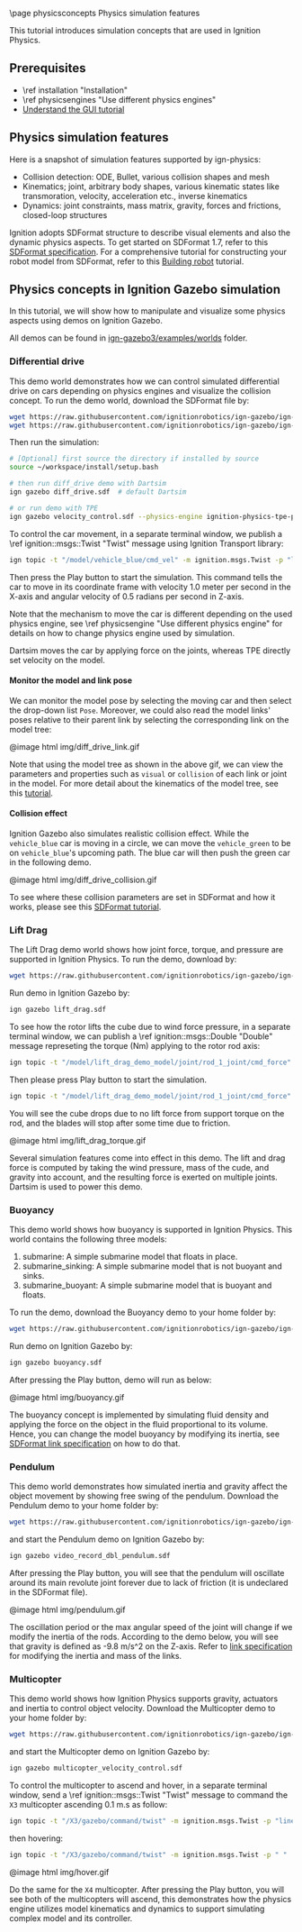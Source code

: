 \page physicsconcepts Physics simulation features

This tutorial introduces simulation concepts that are used in Ignition Physics.

## Prerequisites

- \ref installation "Installation"
- \ref physicsengines "Use different physics engines"
- [Understand the GUI tutorial](https://ignitionrobotics.org/docs/citadel/gui)

## Physics simulation features

Here is a snapshot of simulation features supported by ign-physics:

- Collision detection: ODE, Bullet, various collision shapes and mesh
- Kinematics; joint, arbitrary body shapes, various kinematic states like transmoration, velocity, acceleration etc., inverse kinematics
- Dynamics: joint constraints, mass matrix, gravity, forces and frictions, closed-loop structures

Ignition adopts SDFormat structure to describe visual elements and
also the dynamic physics aspects. To get started on SDFormat 1.7, refer to this
[SDFormat specification](http://sdformat.org/spec?ver=1.7&elem=sdf).
For a comprehensive tutorial for constructing your robot model from SDFormat, refer to this [Building robot](https://ignitionrobotics.org/docs/citadel/building_robot) tutorial.

## Physics concepts in Ignition Gazebo simulation

In this tutorial, we will show how to
manipulate and visualize some physics aspects using demos on Ignition Gazebo.

All demos can be found in [ign-gazebo3/examples/worlds](https://github.com/ignitionrobotics/ign-gazebo/blob/ign-gazebo3/examples/worlds/) folder.

### Differential drive

This demo world demonstrates how we can control simulated differential drive on
cars depending on physics engines and visualize the collision concept.
To run the demo world, download the SDFormat file by:

```bash
wget https://raw.githubusercontent.com/ignitionrobotics/ign-gazebo/ign-gazebo3/examples/worlds/diff_drive.sdf -P ~
wget https://raw.githubusercontent.com/ignitionrobotics/ign-gazebo/ign-gazebo3/examples/worlds/velocity_control.sdf -P ~
```

Then run the simulation:

```bash
# [Optional] first source the directory if installed by source 
source ~/workspace/install/setup.bash

# then run diff_drive demo with Dartsim
ign gazebo diff_drive.sdf  # default Dartsim

# or run demo with TPE
ign gazebo velocity_control.sdf --physics-engine ignition-physics-tpe-plugin # specify TPE as physics engine
```

To control the car movement, in a separate terminal window, we publish a
\ref ignition::msgs::Twist "Twist" message using Ignition Transport library:

```bash
ign topic -t "/model/vehicle_blue/cmd_vel" -m ignition.msgs.Twist -p "linear: {x: 1.0}, angular: {z: 0.5}"
```

Then press the Play button to start the simulation.
This command tells the car to move in its coordinate frame with velocity
1.0 meter per second in the X-axis and angular velocity of 0.5 radians per
second in Z-axis.

Note that the mechanism to move the car is different depending on the used physics
engine, see \ref physicsengine "Use different physics engine" for details on how to change physics engine used by simulation. 

Dartsim moves the car by applying force on the joints, whereas TPE directly set velocity on the model.

#### Monitor the model and link pose

We can monitor the model pose by selecting the moving car and then
select the drop-down list `Pose`. Moreover, we could also read the model
links' poses relative to their parent link by selecting the
corresponding link on the model tree:

@image html img/diff_drive_link.gif

Note that using the model tree as shown in the above gif, we can view the
parameters and properties such as `visual` or `collision` of each link or joint
in the model. For more detail about the kinematics of the model tree, see this
[tutorial](http://sdformat.org/tutorials?tut=spec_model_kinematics&cat=specification&).

#### Collision effect

Ignition Gazebo also simulates realistic collision effect. While the `vehicle_blue`
car is moving in a circle, we can move the `vehicle_green` to be on `vehicle_blue`'s
upcoming path. The blue car will then push the green car in the following demo.

@image html img/diff_drive_collision.gif

To see where these collision parameters are set in SDFormat and how it works,
please see this [SDFormat tutorial](http://sdformat.org/tutorials?tut=spec_shapes&cat=specification&).

### Lift Drag

The Lift Drag demo world shows how joint force, torque, and pressure are supported in
Ignition Physics. To run the demo, download by:

```bash
wget https://raw.githubusercontent.com/ignitionrobotics/ign-gazebo/ign-gazebo3/examples/worlds/lift_drag.sdf -P ~
```

Run demo in Ignition Gazebo by:

```bash
ign gazebo lift_drag.sdf
```

To see how the rotor lifts the cube due to wind force pressure, in a separate terminal window, we can publish a
\ref ignition::msgs::Double "Double" message represeting the torque (Nm) applying to
the rotor rod axis:

```bash
ign topic -t "/model/lift_drag_demo_model/joint/rod_1_joint/cmd_force" -m ignition.msgs.Double  -p "data: 0.7"
```

Then please press Play button to start the simulation.

```bash
ign topic -t "/model/lift_drag_demo_model/joint/rod_1_joint/cmd_force" -m ignition.msgs.Double  -p "data: 0.0"
```

You will see the cube drops due to no lift force from support torque on the rod,
and the blades will stop after some time due to friction.

@image html img/lift_drag_torque.gif

Several simulation features come into effect in this demo. The lift and drag force is computed by taking the wind pressure, mass of the cude, and gravity into account, and the resulting force is exerted on multiple joints. Dartsim is used to power this demo.

### Buoyancy

This demo world shows how buoyancy is supported in Ignition Physics. This world
contains the following three models:

  1. submarine: A simple submarine model that floats in place.
  2. submarine_sinking: A simple submarine model that is not buoyant and sinks.
  3. submarine_buoyant: A simple submarine model that is buoyant and floats.

To run the demo, download the Buoyancy demo to your home folder by:

```bash
wget https://raw.githubusercontent.com/ignitionrobotics/ign-gazebo/ign-gazebo3/examples/worlds/buoyancy.sdf -P ~
```

Run demo on Ignition Gazebo by:

```bash
ign gazebo buoyancy.sdf
```

After pressing the Play button, demo will run as below:

@image html img/buoyancy.gif

The buoyancy concept is implemented by
simulating fluid density and applying the force on the object in the fluid
proportional to its volume. Hence, you can change the model buoyancy by modifying its
inertia, see [SDFormat link specification](http://sdformat.org/spec?ver=1.7&elem=link) on how to do that.

### Pendulum

This demo world demonstrates how simulated inertia and gravity affect the object
movement by showing free swing of the pendulum. Download the
Pendulum demo to your home folder by:

```bash
wget https://raw.githubusercontent.com/ignitionrobotics/ign-gazebo/ign-gazebo3/examples/worlds/video_record_dbl_pendulum.sdf -P ~
```

and start the Pendulum demo on Ignition Gazebo by:

```bash
ign gazebo video_record_dbl_pendulum.sdf
```

After pressing the Play button, you will see that the pendulum will oscillate around
its main revolute joint forever due to lack of friction (it is undeclared in the
SDFormat file).

@image html img/pendulum.gif

The oscillation period or the max angular speed of the joint
will change if we modify the inertia of the rods. According to the demo below,
you will see that gravity is defined as -9.8 m/s^2 on the Z-axis. Refer to
[link specification](http://sdformat.org/spec?ver=1.7&elem=link) for modifying
the inertia and mass of the links.

### Multicopter

This demo world shows how Ignition Physics supports gravity, actuators and
inertia to control object velocity.
Download the Multicopter demo to your home folder by:

```bash
wget https://raw.githubusercontent.com/ignitionrobotics/ign-gazebo/ign-gazebo3/examples/worlds/multicopter_velocity_control.sdf -P ~
```

and start the Multicopter demo on Ignition Gazebo by:

```bash
ign gazebo multicopter_velocity_control.sdf
```

To control the multicopter to ascend and hover, in a separate terminal window, send a
\ref ignition::msgs::Twist "Twist" message to command the `X3` multicopter
ascending 0.1 m.s as follow:

```bash
ign topic -t "/X3/gazebo/command/twist" -m ignition.msgs.Twist -p "linear: {x:0 y: 0 z: 0.1} angular {z: 0}"
```

then hovering:

```bash
ign topic -t "/X3/gazebo/command/twist" -m ignition.msgs.Twist -p " "
```

@image html img/hover.gif

Do the same for the `X4` multicopter. After pressing the Play button, you will see
both of the multicopters will ascend, this demonstrates how the physics engine
utilizes model kinematics and dynamics to support simulating complex model and
its controller.
